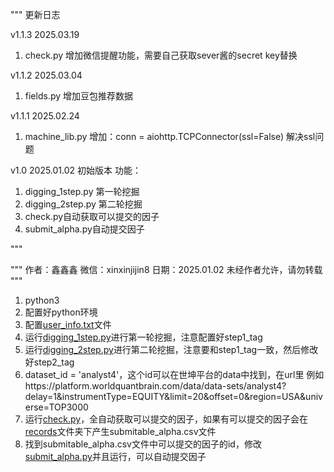 """
更新日志

v1.1.3 2025.03.19
1. check.py 增加微信提醒功能，需要自己获取sever酱的secret key替换

v1.1.2 2025.03.04
1. fields.py 增加豆包推荐数据

v1.1.1 2025.02.24
1. machine_lib.py  增加：conn = aiohttp.TCPConnector(ssl=False) 解决ssl问题

v1.0 2025.01.02
初始版本
功能：
1. digging_1step.py 第一轮挖掘
2. digging_2step.py 第二轮挖掘
3. check.py自动获取可以提交的因子
4. submit_alpha.py自动提交因子

"""


"""
作者：鑫鑫鑫
微信：xinxinjijin8
日期：2025.01.02
未经作者允许，请勿转载
"""

1. python3
2. 配置好python环境
3. 配置[user_info.txt](user_info.txt)文件
4. 运行[digging_1step.py](digging_1step.py)进行第一轮挖掘，注意配置好step1_tag
5. 运行[digging_2step.py](digging_2step.py)进行第二轮挖掘，注意要和step1_tag一致，然后修改好step2_tag
6. dataset_id = 'analyst4'，这个id可以在世坤平台的data中找到，在url里
例如https://platform.worldquantbrain.com/data/data-sets/analyst4?delay=1&instrumentType=EQUITY&limit=20&offset=0&region=USA&universe=TOP3000
7. 运行[check.py](check.py)，全自动获取可以提交的因子，如果有可以提交的因子会在[records](records)文件夹下产生submitable_alpha.csv文件
8. 找到submitable_alpha.csv文件中可以提交的因子的id，修改[submit_alpha.py](submit_alpha.py)并且运行，可以自动提交因子
    
